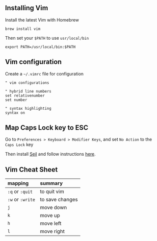 ## Installing Vim

Install the latest Vim with Homebrew

```brew install vim```

Then set your `$PATH` to use `usr/local/bin` 

```export PATH=/usr/local/bin:$PATH```

## Vim configuration

Create a `~/.vimrc` file for configuration

```
" vim configurations

" hybrid line numbers
set relativenumber
set number
  
" syntax highlighting
syntax on
```

## Map Caps Lock key to ESC

Go to `Preferences > Keyboard > Modifier Keys`, and set `No Action` to the `Caps Lock` key

Then install [Seil](https://pqrs.org/osx/karabiner/seil.html.en) and follow instructions [here](http://stackoverflow.com/questions/127591/using-caps-lock-as-esc-in-mac-os-x#8437594).

## Vim Cheat Sheet

| mapping          | summary    |
|:-----------------|:-----------|
| `:q` or `:quit`  | to quit vim|
| `:w` or `:write` | to save changes|
|`j`|move down|
|`k`|move up|
|`h`|move left|
|`l`|move right|

